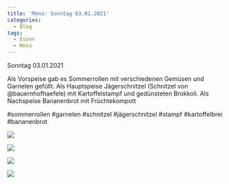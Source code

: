 ```yaml
---
title: 'Menü: Sonntag 03.01.2021'
categories:
  - Blog
tags:
  - Essen
  - Menü
---
```


Sonntag 03.01.2021

Als Vorspeise gab es Sommerrollen mit verschiedenen Gemüsen und Garnelen gefüllt.
Als Hauptspeise Jägerschnitzel (Schnitzel von @bauernhofhaefele) mit Kartoffelstampf und gedünsteten Brokkoli.
Als Nachspeise Bananenbrot mit Früchtekompott

#sommerrollen #garnelen #schnitzel #jägerschnitzel #stampf #kartoffelbrei #bananenbrot


![](..\..\.\assets\2021-01-03-sonntag\1.jpg)

![](..\..\.\assets\2021-01-03-sonntag\2.jpg)

![](..\..\.\assets\2021-01-03-sonntag\3.jpg)

![](..\..\.\assets\2021-01-03-sonntag\4.jpg)


